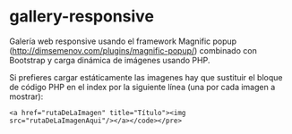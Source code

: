 # gallery-responsive
Galería web responsive usando el framework Magnific popup (http://dimsemenov.com/plugins/magnific-popup/) combinado con Bootstrap y carga dinámica de imágenes usando PHP.

Si prefieres cargar estáticamente las imagenes hay que sustituir el bloque de código PHP en el index por la siguiente línea (una por cada imagen a mostrar):
<pre><code>&lt;a href="rutaDeLaImagen" title="Título">&lt;img src="rutaDeLaImagenAqui"/>&lt;/a>&lt;/code>&lt;/pre>
